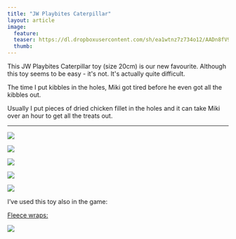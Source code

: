 ```yaml
---
title: "JW Playbites Caterpillar"
layout: article
image:
  feature:
  teaser: https://dl.dropboxusercontent.com/sh/ea1wtnz7z734o12/AADn8fV9OFtv_qEQwonEqI1Pa/aktivointilelut/muut/DS05515-245px.jpg
  thumb:
---
```


This JW Playbites Caterpillar toy (size 20cm) is our new favourite. Although this toy seems to be easy - it's not. It's actually quite difficult.

The time I put kibbles in the holes, Miki got tired before he even got all the kibbles out.

Usually I put pieces of dried chicken fillet in the holes and it can take Miki over an hour to get all the treats out.

---

[![](https://dl.dropboxusercontent.com/sh/ea1wtnz7z734o12/AABPWNof9s81AJssHTvThIDka/aktivointilelut/muut/DS05450-800px.jpg)](https://dl.dropboxusercontent.com/sh/ea1wtnz7z734o12/AAD6B67hlRl-rwtwRrx5EX-ka/aktivointilelut/muut/DS05450.jpg)

[![](https://dl.dropboxusercontent.com/sh/ea1wtnz7z734o12/AABbmVWRuwcduNxUMfK4WE24a/aktivointilelut/muut/DS05515-800px.jpg)](https://dl.dropboxusercontent.com/sh/ea1wtnz7z734o12/AABQQ-aZdJAU491_BrK36j4xa/aktivointilelut/muut/DS05515.jpg)

[![](https://dl.dropboxusercontent.com/sh/ea1wtnz7z734o12/AAD56ISy8sOBEDv7RHLw7kTva/aktivointilelut/muut/DS05597-800px.jpg)](https://dl.dropboxusercontent.com/sh/ea1wtnz7z734o12/AACVd_uUkMoIgT3144WqPpSca/aktivointilelut/muut/DS05597.jpg)

[![](https://dl.dropboxusercontent.com/sh/ea1wtnz7z734o12/AAAvWAefkiIPL2pht2CdcSVXa/aktivointilelut/muut/DS05663-800px.jpg)](https://dl.dropboxusercontent.com/sh/ea1wtnz7z734o12/AAClK_LavfhDNvZx8_XEszhFa/aktivointilelut/muut/DS05663.jpg)

[![](https://dl.dropboxusercontent.com/sh/ea1wtnz7z734o12/AADDqUDPraIqcqLIlrAH9O1oa/aktivointilelut/muut/DS05673-800px.jpg)](https://dl.dropboxusercontent.com/sh/ea1wtnz7z734o12/AABvVcmx0IS2D1XHiwlyRWfva/aktivointilelut/muut/DS05673.jpg)

I’ve used this toy also in the game:

[Fleece wraps:](http://minimuutti.com/en/activation/fleece-wraps/)

[![](https://dl.dropboxusercontent.com/sh/ea1wtnz7z734o12/AACLOvk9Yb9PLXrqbY3hwRbTa/aktivointi/fleecekiepit/DS06789-800px.jpg)](http://minimuutti.com/en/activation/fleece-wraps/)
